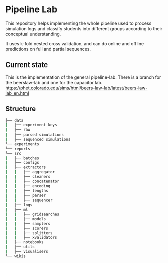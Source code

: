 # Pipeline Lab
This repository helps implementing the whole pipeline used to process simulation logs and classify students into different groups according to their conceptual understanding.

It uses k-fold nested cross validation, and can do online and offline predictions on full and partial sequences.

## Current state
This is the implementation of the general pipeline-lab. There is a branch for the beerslaw-lab and one for the capacitor lab.
https://phet.colorado.edu/sims/html/beers-law-lab/latest/beers-law-lab_en.html

## Structure
```bash
├── data
|	├── experiment keys
|	├── raw
|	├── parsed simulations
|	├── sequenced simulations
└── experiments
└── reports
└── src
|   ├── batches
|	├── configs
|	├── extractors
|	|	├── aggregator
|	|	├── cleaners
|	|	├── concatenator
|	|	├── encoding
|	|	├── lengths
|	|	├── parser
|	|	├── sequencer
|	├── logs
|	├── ml
|	|	├── gridsearches
|	|	├── models
|	|	├── samplers
|	|	├── scorers
|	|	├── splitters
|	|	├── xvalidators
|	├── notebooks
|	├── utils
|	├── visualisers
└── wikis
```	




